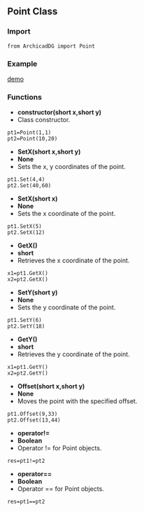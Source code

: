 ## Point Class

### Import
```
from ArchicadDG import Point
``` 

### Example
[demo](../Scripts/Tests/dg_point_test.py)


### Functions

* **constructor(short x,short y)**
* Class constructor.
```
pt1=Point(1,1)
pt2=Point(10,20)
```

* **SetX(short x,short y)**
* **None**
* Sets the x, y coordinates of the point.
```
pt1.Set(4,4)
pt2.Set(40,60)
```


* **SetX(short x)**
* **None**
* Sets the x coordinate of the point.

```
pt1.SetX(5)
pt2.SetX(12)
```

* **GetX()**
* **short**
* Retrieves the x coordinate of the point.

```
x1=pt1.GetX()
x2=pt2.GetX()
```

* **SetY(short y)**
* **None**
* Sets the y coordinate of the point.

```
pt1.SetY(6)
pt2.SetY(18)
```

* **GetY()**
* **short**
* Retrieves the y coordinate of the point.

```
x1=pt1.GetY()
x2=pt2.GetY()
```

* **Offset(short x,short y)**
* **None**
* Moves the point with the specified offset.

```
pt1.Offset(9,33)
pt2.Offset(13,44)
```

* **operator!=**
* **Boolean**
* Operator != for Point objects.

```
res=pt1!=pt2
```

* **operator==**
* **Boolean**
* Operator == for Point objects.

```
res=pt1==pt2
```
